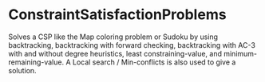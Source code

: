 # ConstraintSatisfactionProblems
Solves a CSP like the Map coloring problem or Sudoku by using backtracking, backtracking with forward checking, backtracking with AC-3 with and without degree heuristics, least constraining-value, and minimum-remaining-value. A Local search / Min-conflicts is also used to give a solution.
